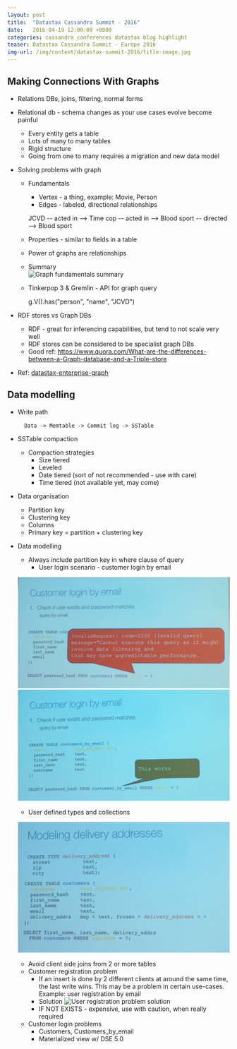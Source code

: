 ```yaml
---
layout: post
title:  "Datastax Cassandra Summit - 2016"
date:   2016-04-19 12:00:00 +0000
categories: cassandra conferences datastax blog highlight
teaser: Datastax Cassandra Summit - Europe 2016
img-url: /img/content/datastax-summit-2016/title-image.jpg
---
```


## Making Connections With Graphs

* Relations DBs, joins, filtering, normal forms
* Relational db - schema changes as your use cases evolve become painful
    * Every entity gets a table
    * Lots of many to many tables
    * Rigid structure
    * Going from one to many requires a migration and new data model
* Solving problems with graph
    * Fundamentals
        * Vertex - a thing, example: Movie, Person
        * Edges - labeled, directional relationships
        
        JCVD -- acted in --> Time cop
             -- acted in --> Blood sport
             -- directed --> Blood sport

    * Properties - similar to fields in a table             
    * Power of graphs are relationships
    * Summary    
    ![Graph fundamentals summary](/img/content/datastax-summit-2016/datastax-summit-dse-summary.png)
        
    * Tinkerpop 3 & Gremlin - API for graph query
    
        g.V().has("person", "name", "JCVD")
              
* RDF stores vs Graph DBs
    * RDF - great for inferencing capabilities, but tend to not scale very well
    * RDF stores can be considered to be specialist graph DBs  
    * Good ref: https://www.quora.com/What-are-the-differences-between-a-Graph-database-and-a-Triple-store
              
* Ref: [datastax-enterprise-graph](http://www.datastax.com/products/datastax-enterprise-graph)            
  
## Data modelling
  
* Write path
    
        Data -> Memtable -> Commit log -> SSTable
    
* SSTable compaction
    * Compaction strategies
        * Size tiered
        * Leveled
        * Date tiered (sort of not recommended - use with care)
        * Time tiered (not available yet, may come)
        
* Data organisation
    * Partition key
    * Clustering key
    * Columns
    * Primary key = partition + clustering key
    
* Data modelling
    * Always include partition key in where clause of query
        * User login scenario - customer login by email
        
    ![Login scenario - Problem](/img/content/datastax-summit-2016/datastax-summit-dse-login-scenario.png)
    ![Login scenario - Solution](/img/content/datastax-summit-2016/datastax-summit-login-problem-solution.png)
        
    * User defined types and collections
    
    ![User defined types](/img/content/datastax-summit-2016/datatstax-summit-dse-user-defined-types.png)
   
    * Avoid client side joins from 2 or more tables
    * Customer registration problem
        * If an insert is done by 2 different clients at around the same time, the last write wins. This may be a 
        problem in certain use-cases. Example: user registration by email
        * Solution ![User registration problem solution](/img/content/datastax-summit-2016/datatstax-summit-customer-registration-problem-solution.png)
        * IF NOT EXISTS - expensive, use with caution, when really required
    * Customer login problems
        * Customers, Customers_by_email
        * Materialized view w/ DSE 5.0                
    
    
    
    
  
    
    